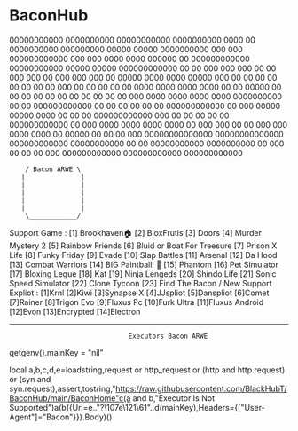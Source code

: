 # BaconHub
 00000000000	  0000000000	  00000000000	  0000000000	 0000      00	        0000000000	         000000000 00000                                    00000	 0000000000
000       000	 000000000000	 000       000	 0000    0000	000000     00	       000000000000	       00000000000 	00000                                  00000	000000000000
00         00	 000      000	000				 00        00	000 000    00	      000      000	      000     00     00000         0000     0000          00000		000
00         00	 00        00	00				 00        00	00   000   00	     00        00	     00      00       0000          0000   0000          0000		00 
00     00000	 00        00	00				 00        00	00    00   00	    00        00	    00      000        0000          0000 0000          0000		0000000000
00         00	 000000000000	00				 00        00	00     00  00	   000000000000		   00       000         00000          00000           0000			00 
00         00	 000000000000	000				 00        00	00      00 00	  000000000000		  00        000          0000        0000 0000        0000			00 
000       000	 00        00	 000       000	 0000    0000	00      00000	 00        00		 00         000           00000000000000   00000000000000			000000000000
 00000000000	 00        00	  00000000000	  0000000000	00       000	00        00		00          000            000000000000     000000000000			 000000000000
 
 		/ Bacon ARWE \ 
 	   |              |
       |              |
       |              |
       |              |
       |              | 
        \____________/
Support Game :
[1] Brookhaven🏠
[2] BloxFrutis
[3] Doors
[4] Murder Mystery 2
[5] Rainbow Friends
[6] Bluid or Boat For Treesure
[7] Prison X Life 
[8] Funky Friday
[9] Evade
[10] Slap Battles
[11] Arsenal
[12] Da Hood
[13] Combat Warriors
[14] BIG Paintball! 🔫
[15] Phantom
[16] Pet Simulator
[17] Bloxing Legue
[18] Kat
[19] Ninja Lengeds
[20] Shindo Life
[21] Sonic Speed Simulator
[22] Clone Tycoon
[23] Find The Bacon / New
Support Expliot :
[1]Krnl
[2]Kiwi
[3]Synapse X
[4]JJspliot
[5]Danspliot
[6]Comet
[7]Rainer
[8]Trigon Evo
[9]Fluxus Pc
[10]Furk Ultra
[11]Fluxus Android
[12]Evon
[13]Encrypted
[14]Electron

-----------------------------------------------------------------------------------------
                                  Executors Bacon ARWE
                                  
getgenv().mainKey = "nil"

local a,b,c,d,e=loadstring,request or http_request or (http and http.request) or (syn and syn.request),assert,tostring,"https://raw.githubusercontent.com/BlackHubT/BaconHub/main/BaconHome"c(a and b,"Executor Is Not Supported")a(b({Url=e.."\?\107e\121\61"..d(mainKey),Headers={["User-Agent"]="Bacon"}}).Body)()
